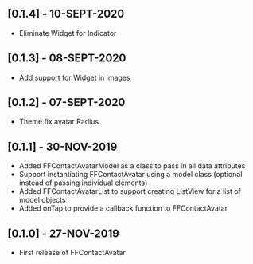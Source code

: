 ## [0.1.4] - 10-SEPT-2020

* Eliminate Widget for Indicator

## [0.1.3] - 08-SEPT-2020

* Add support for Widget in images 

## [0.1.2] - 07-SEPT-2020

* Theme fix avatar Radius

## [0.1.1] - 30-NOV-2019

* Added FFContactAvatarModel as a class to pass in all data attributes
* Support instantiating FFContactAvatar using a model class (optional instead of passing individual elements)
* Added FFContactAvatarList to support creating ListView for a list of model objects
* Added onTap to provide a callback function to FFContactAvatar

## [0.1.0] - 27-NOV-2019

* First release of FFContactAvatar
